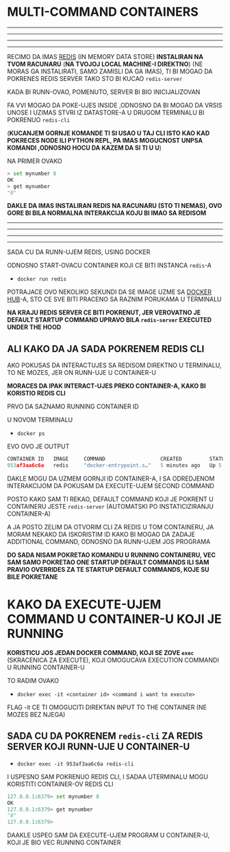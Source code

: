 # MULTI-COMMAND CONTAINERS

***
***
***
***

RECIMO DA IMAS [REDIS](https://redis.io/) (IN MEMORY DATA STORE) **INSTALIRAN NA TVOM RACUNARU** (**NA TVOJOJ LOCAL MACHINE-I DIREKTNO**) (NE MORAS GA INSTALIRATI, SAMO ZAMISLI DA GA IMAS), TI BI MOGAO DA POKRENES REDIS SERVER TAKO STO BI KUCAO `redis-server`

KADA BI RUNN-OVAO, POMENUTO, SERVER BI BIO INICIJALIZOVAN

FA VVI MOGAO DA POKE-UJES INSIDE ,ODNOSNO DA BI MOGAO  DA VRSIS UNOSE I UZIMAS STVRI IZ DATASTORE-A U DRUGOM TERMINALU BI POKRENUO `redis-cli`

(**KUCANJEM GORNJE KOMANDE TI SI USAO U TAJ CLI ISTO KAO KAD POKRECES NODE ILI PYTHON REPL, PA IMAS MOGUCNOST UNPSA KOMANDI ,ODNOSNO HOCU DA KAZEM DA SI TI U U**)

NA PRIMER OVAKO

```py
> set mynumber 8
OK
> get mynumber
"8"
```

**DAKLE DA IMAS INSTALIRAN REDIS NA RACUNARU (STO TI NEMAS), OVO GORE BI BILA NORMALNA INTERAKCIJA KOJU BI IMAO SA REDISOM**

***
***
***
***

SADA CU DA RUNN-UJEM REDIS, USING DOCKER

ODNOSNO START-OVACU CONTAINER KOJI CE BITI INSTANCA `redis`-A

- `docker run redis`

POTRAJACE OVO NEKOLIKO SEKUNDI DA SE IMAGE UZME SA [DOCKER HUB](https://hub.docker.com/_/redis/)-A, STO CE SVE BITI PRACENO SA RAZNIM PORUKAMA U TERMINALU

**NA KRAJU REDIS SERVER CE BITI POKRENUT, JER VEROVATNO JE DEFAULT STARTUP COMMAND UPRAVO BILA `redis-server` EXECUTED UNDER THE HOOD**

## ALI KAKO DA JA SADA POKRENEM REDIS CLI

AKO POKUSAS DA INTERACTUJES SA REDISOM DIREKTNO U TERMINALU, TO NE MOZES, JER ON RUNN-UJE U CONTAINER-U

**MORACES DA IPAK INTERACT-UJES PREKO CONTAINER-A, KAKO BI KORISTIO REDIS CLI**

PRVO DA SAZNAMO RUNNING CONTAINER ID

U NOVOM TERMINALU

- `docker ps`

EVO OVO JE OUTPUT

```c
CONTAINER ID   IMAGE     COMMAND                  CREATED         STATUS         PORTS      NAMES
953af3aa6c6a   redis     "docker-entrypoint.s…"   5 minutes ago   Up 5 minutes   6379/tcp   laughing_brahmagupta

```

DAKLE MOGU DA UZMEM GORNJI ID CONTAINER-A, I SA ODREDJENOM INTERAKCIJOM DA POKUSAM DA EXECUTE-UJEM SECOND COMMAND

POSTO KAKO SAM TI REKAO, DEFAULT COMMAND KOJI JE POKRENT U CONTAINERU JESTE `redis-server` (AUTOMATSKI PO INSTATICIZIRANJU CONTAINER-A)

A JA POSTO ZELIM DA OTVORIM CLI ZA REDIS U TOM CONTAINERU, JA MORAM NEKAKO DA ISKORISTIM ID KAKO BI MOGAO DA ZADAJE ADDITIONAL COMMAND, ODNOSNO DA RUNN-UJEM JOS PROGRAMA

**DO SADA NISAM POKRETAO KOMANDU U RUNNING CONTAINERU, VEC SAM SAMO POKRETAO ONE STARTUP DEFAULT COMMANDS ILI SAM PRAVIO OVERRIDES ZA TE STARTUP DEFAULT COMMANDS, KOJE SU BILE POKRETANE**

# KAKO DA EXECUTE-UJEM COMMAND U CONTAINER-U KOJI JE RUNNING

**KORISTICU JOS JEDAN DOCKER COMMAND, KOJI SE ZOVE `exec`** (SKRACENICA ZA EXECUTE), KOJI OMOGUCAVA EXECUTION COMMANDI U RUNNING CONTAINER-U

TO RADIM OVAKO

- `docker exec -it <container id> <command i want to execute>`

FLAG -it CE TI OMOGUCITI DIREKTAN INPUT TO THE CONTAINER (NE MOZES BEZ NJEGA)

## SADA CU DA POKRENEM `redis-cli` ZA REDIS SERVER KOJI RUNN-UJE U CONTAINER-U

- `docker exec -it 953af3aa6c6a redis-cli`

I USPESNO SAM POKRENUO REDIS CLI, I SADAA UTERMINALU MOGU KORISTITI CONTAINER-OV REDIS CLI

```py
127.0.0.1:6379> set mynumber 8
OK
127.0.0.1:6379> get mynumber
"8"
127.0.0.1:6379> 
```

DAAKLE USPEO SAM DA EXECUTE-UJEM PROGRAM U CONTAINER-U, KOJI JE BIO VEC RUNNING CONTAINER